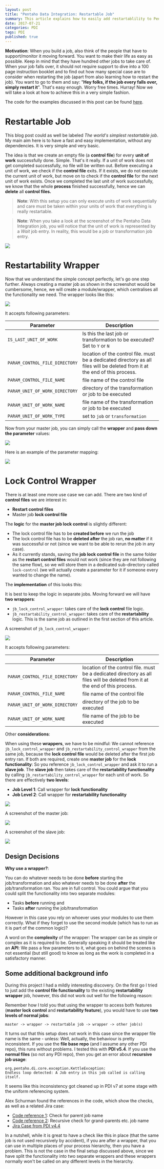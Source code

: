 ```yaml
---
layout: post
title: "Pentaho Data Integration: Restartable Job"
summary: This article explains how to easily add restartablility to Pentaho jobs
date: 2017-07-21
categories: PDI
tags: PDI
published: true
---  
```


**Motivation**: When you build a job, also think of the people that have to support/monitor it moving forward. You want to make their life as easy as possible. Keep in mind that they have hundred other jobs to take care of. When your job falls over, it should not require support to dive into a 100 page instruction booklet and to find out how many special case are to consider when restarting the job (apart from also learning how to restart the job). You want to go to them and say: "**Hey folks, if the job every falls over, simply restart it**". That's easy enough. Worry free times. Hurray! Now we will take a look at how to achieve this in a very simple fashion. 

The code for the examples discussed in this post can be found [here](https://github.com/diethardsteiner/diethardsteiner.github.io/tree/master/sample-files/pdi/restartable-job).

# Restartable Job

This blog post could as well be labeled *The world's simplest restartable job*. My main aim here is to have a fast and easy implementation, without any dependencies. It is very simple and very basic. 

The idea is that we create an empty file (a **control file**) for every **unit of work** successfully done. Simple. That's it really. If a unit of work does not get completed successfully, no file will be written out. Before executing a unit of work, we check if the **control file** exits. If it exists, we do not execute the current unit of work, but move on to check if the **control file** for the next unit of work exists. Once we completed the last unit of work successfully, we know that the whole **process** finished successfully, hence we can **delete** all **control files.**

> **Note**: With this setup you can only execute units of work sequentially and care must be taken within your units of work that everything is really restartable.

> **Note**: When you take a look at the screenshot of the Pentaho Data Integration job, you will notice that the unit of work is represented by a *Wait* job entry. In reality, this would be a job or transformation job entry.

![](/images/pdi-restartable-jb-1.png)

# Restartability Wrapper

Now that we understand the simple concept perfectly, let's go one step further. Always creating a master job as shown in the screenshot would be cumbersome, hence, we will create a module/wrapper, which centralises all the functionality we need. The wrapper looks like this: 

![](/images/pdi-restartable-jb-2.png)

It accepts following parameters:

Parameter                    | Description
-----------------------------|------------------------------
`IS_LAST_UNIT_OF_WORK`         | Is this the last job or transformation to be executed? Set to `Y` or `N`
`PARAM_CONTROL_FILE_DIRECTORY` | location of the control file. must be a dedicated directory as all files will be deleted from it at the end of this process.
`PARAM_CONTROL_FILE_NAME`      | file name of the control file
`PARAM_UNIT_OF_WORK_DIRECTORY` | directory of the transformation or job to be executed
`PARAM_UNIT_OF_WORK_NAME`      | file name of the transformation or job to be executed
`PARAM_UNIT_OF_WORK_TYPE`      | set to `job` or `transformation`


Now from your master job, you can simply call the **wrapper** and **pass down the parameter** values:

![](/images/pdi-restartable-jb-3.png)

Here is an example of the parameter mapping:

![](/images/pdi-restartable-jb-4.png)

# Lock Control Wrapper

There is at least one more use case we can add. There are two kind of **control files** we are interest in:

- **Restart control files**
- Master job **lock control file**

The **logic** for the **master job lock control** is slightly different:

- The lock control file has to be **created before** we run the job
- The lock control file has to be **deleted after** the job ran, **no matter** if it was successful or not (since we want to be able to rerun the job in any case).
- As it currently stands, saving the **job lock control file** in the same folder as the **restart control files** would not work (since they are not following the same flow), so we will store them in a dedicated sub-directory called `lock-control` (we will actually create a parameter for it if someone every wanted to change the name).

The **implementation** of this looks this: 

It is best to keep the logic in separate jobs. Moving forward we will have **two wrappers**:

- `jb_lock_control_wrapper`: takes care of the **lock control** file logic.
- `jb_restartability_control_wrapper`: takes care of the **restartability** logic. This is the same job as outlined in the first section of this article.

A screenshot of `jb_lock_control_wrapper`:

![](/images/pdi-restartable-jb-5.png)

It accepts following parameters:

Parameter                    | Description
-----------------------------|------------------------------
`PARAM_CONTROL_FILE_DIRECTORY` | location of the control file. must be a dedicated directory as all files will be deleted from it at the end of this process.
`PARAM_CONTROL_FILE_NAME`      | file name of the control file
`PARAM_UNIT_OF_WORK_DIRECTORY` | directory of the job to be executed
`PARAM_UNIT_OF_WORK_NAME`      | file name of the job to be executed


Other **considerations**:

When using these **wrappers**, we have to be mindful: We cannot reference `jb_lock_control_wrapper` and `jb_restartability_control_wrapper` from the same job, because the **lock control file** would be deleted after the first job entry ran. If both are required, create one **master job** for the **lock functionality**: So you reference `jb_lock_control_wrapper` and ask it to run a **slave job**. The **slave job** then takes care of the **restartability functionality** by calling `jb_restartability_control_wrapper` for each unit of work. So there are effectively **two levels**:

- **Job Level 1**: Call wrapper for **lock functionality**
- **Job Level 2**: Call wrapper for **restartability functionality**

![](/images/pdi-restartable-jb-9.png)

A screenshot of the master job:

![](/images/pdi-restartable-jb-7.png)

A screenshot of the slave job:

![](/images/pdi-restartable-jb-8.png)

## Design Decisions

**Why use a wrapper?**:

You can do whatever needs to be done **before** starting the job/transformation and also whatever needs to be done **after** the job/transformation ran. You are in full control. You could argue that you could split the functionality into two separate modules:

- Tasks **before** running and
- Tasks **after** running the job/transformation 

However in this case you rely on whoever uses your modules to use them correctly. What if they forget to use the second module (which has to run as it is part of the common logic)?

A word on the **complexity** of the wrapper: The wrapper can be as simple or complex as it is required to be. Generally speaking it should be treated like an **API**: We pass a few parameters to it, what goes on behind the scenes is not essential (but still good) to know as long as the work is completed in a satisfactory manner. 


## Some additional background info

During this project I had a mildly interesting discovery. On the first go I tried to just add the **control file functionality** to the existing **restartability wrapper** job, however, this did not work out well for the following reason:

Remember how I told you that using the wrapper to access both features (**master lock control** and **restartability feature**), you would have to use **two levels of normal jobs**:

```
master -> wrapper -> restartable job -> wrapper -> other job(s)
```

It turns out that this setup does not work in this case since the wrapper file name is the same - unless: Well, actually, the behaviour is pretty inconsistent. If you use the **file base repo** (and I assume any other PDI repo), this runs without problems. I tested this with **PDI v5.4**. If you use the **normal files** (so not any PDI repo), then you get an error about **recursive job usage**:

```
org.pentaho.di.core.exception.KettleException:
Endless loop detected: A Job entry in this job called is calling itself.
```

It seems like this inconsistency got cleaned up in PDI v7 at some stage with the uniform referencing system.

Alex Schurman found the references in the code, which show the checks, as well as a related Jira case:

- [Code reference 1](https://github.com/pentaho/pentaho-kettle/blob/c65c88abcae13625e3bc8ddeef7337cfb1927ae1/engine/src/main/java/org/pentaho/di/job/entries/job/JobEntryJob.java#L1172): Check for parent job name
- [Code reference 2](https://github.com/pentaho/pentaho-kettle/blob/c65c88abcae13625e3bc8ddeef7337cfb1927ae1/engine/src/main/java/org/pentaho/di/job/entries/job/JobEntryJob.java#L1195): Recursive check for grand-parents etc. job name
- [Jira Case from PDI v4.4](http://jira.pentaho.com/browse/PDI-5442)

In a nutshell, while it is great to have a check like this in place (that the same job is not used recursively by accident), if you are after a wrapper, that you can use in multiple places of your process hierarchy, then you have a problem. This is not the case in the final setup discussed above, since we have split the functionality into two separate wrappers and these wrappers normally won't be called on any different levels in the hierarchy.
